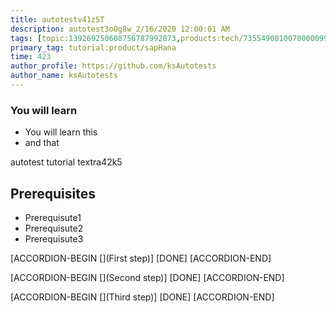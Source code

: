 ```yaml
---
title: autotestv41z5T
description: autotest3oOg8w_2/16/2020 12:00:01 AM
tags: [topic:139269250608756787992873,products:tech/73554900100700000996,tutorial:experience/advanced]
primary_tag: tutorial:product/sapHana
time: 423
author_profile: https://github.com/ksAutotests
author_name: ksAutotests
---
```

### You will learn
- You will learn this
- and that

autotest tutorial textra42k5

## Prerequisites
- Prerequisute1
- Prerequisute2
- Prerequisute3

[ACCORDION-BEGIN [](First step)]
[DONE]
[ACCORDION-END]

[ACCORDION-BEGIN [](Second step)]
[DONE]
[ACCORDION-END]

[ACCORDION-BEGIN [](Third step)]
[DONE]
[ACCORDION-END]

